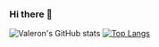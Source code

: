 ### Hi there 👋

<!--
**Valeron-T/valeron-t** is a ✨ _special_ ✨ repository because its `README.md` (this file) appears on your GitHub profile.

Here are some ideas to get you started:

- 🔭 I’m currently working on ...
- 🌱 I’m currently learning ...
- 👯 I’m looking to collaborate on ...
- 🤔 I’m looking for help with ...
- 💬 Ask me about ...
- 📫 How to reach me: ...
- 😄 Pronouns: ...
- ⚡ Fun fact: ...
-->

![Valeron's GitHub stats](https://github-readme-stats.vercel.app/api?username=Valeron-T&count_private=true&theme=great-gatsby)
[![Top Langs](https://github-readme-stats.vercel.app/api/top-langs/?username=Valeron-T&layout=compact&theme=great-gatsby)](https://github.com/anuraghazra/github-readme-stats)


